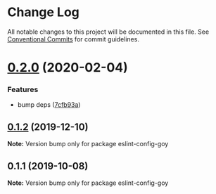 # Change Log

All notable changes to this project will be documented in this file.
See [Conventional Commits](https://conventionalcommits.org) for commit guidelines.

# [0.2.0](https://github.com/goy-fe/configs/compare/eslint-config-goy@0.1.2...eslint-config-goy@0.2.0) (2020-02-04)

### Features

- bump deps ([7cfb93a](https://github.com/goy-fe/configs/commit/7cfb93ac99daeffb2fc50eb58508c0bb78bde6b1))

## [0.1.2](https://github.com/goy-fe/configs/compare/eslint-config-goy@0.1.1...eslint-config-goy@0.1.2) (2019-12-10)

**Note:** Version bump only for package eslint-config-goy

## 0.1.1 (2019-10-08)

**Note:** Version bump only for package eslint-config-goy
